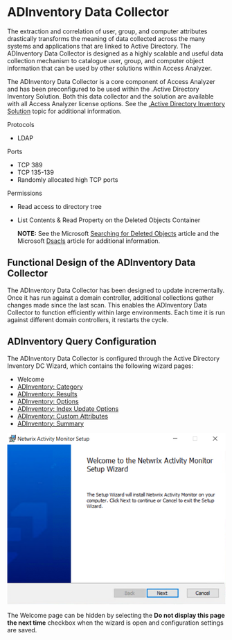 # ADInventory Data Collector

The extraction and correlation of user, group, and computer attributes drastically transforms the meaning of data collected across the many systems and applications that are linked to Active Directory. The ADInventory Data Collector is designed as a highly scalable and useful data collection mechanism to catalogue user, group, and computer object information that can be used by other solutions within Access Analyzer.

The ADInventory Data Collector is a core component of Access Analyzer and has been preconfigured to be used within the .Active Directory Inventory Solution. Both this data collector and the solution are available with all Access Analyzer license options. See the [.Active Directory Inventory Solution](/docs/product_docs/accessanalyzer/accessanalyzer/enterpriseauditor/solutions/activedirectoryinventory/overview.md) topic for additional information.

Protocols

- LDAP

Ports

- TCP 389
- TCP 135-139
- Randomly allocated high TCP ports

Permissions

- Read access to directory tree
- List Contents & Read Property on the Deleted Objects Container

  __NOTE:__ See the Microsoft [Searching for Deleted Objects](https://technet.microsoft.com/en-us/library/cc978013.aspx) article and the Microsoft [Dsacls](https://technet.microsoft.com/en-us/library/cc771151(v=ws.11).aspx) article for additional information.

## Functional Design of the ADInventory Data Collector

The ADInventory Data Collector has been designed to update incrementally. Once it has run against a domain controller, additional collections gather changes made since the last scan. This enables the ADInventory Data Collector to function efficiently within large environments. Each time it is run against different domain controllers, it restarts the cycle.

## ADInventory Query Configuration

The ADInventory Data Collector is configured through the Active Directory Inventory DC Wizard, which contains the following wizard pages:

- Welcome
- [ADInventory: Category](/docs/product_docs/accessanalyzer/accessanalyzer/enterpriseauditor/admin/datacollector/adinventory/category.md)
- [ADInventory: Results](/docs/product_docs/accessanalyzer/accessanalyzer/enterpriseauditor/admin/datacollector/adinventory/results.md)
- [ADInventory: Options](/docs/product_docs/accessanalyzer/accessanalyzer/enterpriseauditor/admin/datacollector/adinventory/options.md)
- [ADInventory: Index Update Options](/docs/product_docs/accessanalyzer/accessanalyzer/enterpriseauditor/admin/datacollector/adinventory/indexupdateoptions.md)
- [ADInventory: Custom Attributes](/docs/product_docs/accessanalyzer/accessanalyzer/enterpriseauditor/admin/datacollector/adinventory/customattributes.md)
- [ADInventory: Summary](/docs/product_docs/accessanalyzer/accessanalyzer/enterpriseauditor/admin/datacollector/adinventory/summary.md)

![Active Directory Inventory DC Wizard Welcome page](/static/img/product_docs/activitymonitor/activitymonitor/install/welcome.png)

The Welcome page can be hidden by selecting the __Do not display this page the next time__ checkbox when the wizard is open and configuration settings are saved.
